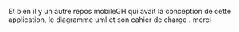 Et bien il y un autre repos mobileGH qui avait la conception de cette application, le diagramme uml et son cahier de charge . merci
